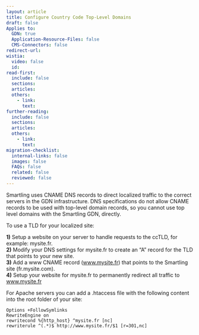 ```yaml
---
layout: article
title: Configure Country Code Top-Level Domains
draft: false
Applies to:
  GDN: true
  Application-Resource-Files: false
  CMS-Connectors: false
redirect-url:
wistia:
  video: false
  id:
read-first:
  include: false
  sections:
  articles:
  others:
    - link:
      text:
further-reading:
  include: false
  sections:
  articles:
  others:
    - link:
      text:
migration-checklist:
  internal-links: false
  images: false
  FAQs: false
  related: false
  reviewed: false
---
```


Smartling uses CNAME DNS records to direct localized traffic to the correct servers in the GDN infrastructure. DNS specifications do not allow CNAME records to be used with top-level domain records, so you cannot use top level domains with the Smartling GDN, directly.

To use a TLD for your localized site:

**1)** Setup a website on your server to handle requests to the ccTLD, for example: mysite.fr.  
**2)** Modify your DNS settings for mysite.fr to create an “A” record for the TLD that points to your new site.  
**3)** Add a www CNAME record (www.mysite.fr) that points to the Smartling site (fr.mysite.com).  
**4)** Setup your website for mysite.fr to permanently redirect all traffic to www.mysite.fr

For Apache servers you can add a .htaccess file with the following content into the root folder of your site:

~~~
Options +FollowSymlinks   
RewriteEngine on   
rewritecond %{http_host} ^mysite.fr [nc]   
rewriterule ^(.*)$ http://www.mysite.fr/$1 [r=301,nc]
~~~